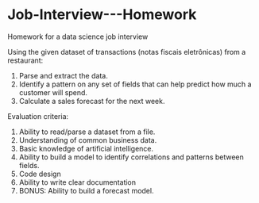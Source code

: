 # Job-Interview---Homework
Homework for a data science job interview

Using the given dataset of transactions (notas fiscais eletrônicas) from a restaurant:

1. Parse and extract the data.
2. Identify a pattern on any set of fields that can help predict how much a customer will spend.
3. Calculate a sales forecast for the next week.

Evaluation criteria:

1. Ability to read/parse a dataset from a file.
2. Understanding of common business data.
3. Basic knowledge of artificial intelligence.
4. Ability to build a model to identify correlations and patterns between fields.
5. Code design
6. Ability to write clear documentation
7. BONUS: Ability to build a forecast model.
